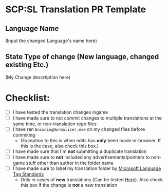 # SCP:SL Translation PR Template

## Language Name
(Input the changed Language's name here)

## State Type of change (New language, changed existing Etc.)
(My Change descrtiption here)

# Checklist:
- [ ] I have tested the translation changes ingame
- [ ] I have made sure to not commit changes to multiple translations at the same time, or non-translation repo files
- [ ] I have ran `EncodingNormalizer.exe` on my changed files before commiting 
   -  (Exception to this is when edits has __only__ been made in-browser. If this is the case, also check this box.)
- [ ] I have made sure that I'm **not** submitting a duplicate translation 
- [ ] I have made sure to **not** included any advertisements/pointers to non-game stuff other than author in the folder name
- [ ] I have made sure to label my translation folder by [Microsoft Language Tag Standards](https://docs.microsoft.com/en-us/openspecs/windows_protocols/ms-lcid/a9eac961-e77d-41a6-90a5-ce1a8b0cdb9c)
   - Only in cases of **new** translations (Can be tested [Here](https://rextester.com/WDXPS97501)). Also check this box if the change is **not** a new translation

